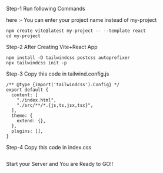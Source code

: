 Step-1
Run following Commands

here :- You can enter your project name instead of my-project

```
npm create vite@latest my-project -- --template react
cd my-project
```

Step-2
After Creating Vite+React App

```
npm install -D tailwindcss postcss autoprefixer
npx tailwindcss init -p
```

Step-3
Copy this code in tailwind.config.js

```
/** @type {import('tailwindcss').Config} */
export default {
  content: [
    "./index.html",
    "./src/**/*.{js,ts,jsx,tsx}",
  ],
  theme: {
    extend: {},
  },
  plugins: [],
}
```

Step-4
Copy this code in index.css

```

```

Start your Server
and
You are Ready to GO!!
